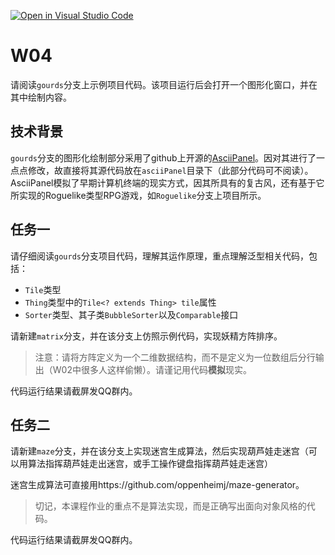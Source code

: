 [![Open in Visual Studio Code](https://classroom.github.com/assets/open-in-vscode-f059dc9a6f8d3a56e377f745f24479a46679e63a5d9fe6f495e02850cd0d8118.svg)](https://classroom.github.com/online_ide?assignment_repo_id=5912316&assignment_repo_type=AssignmentRepo)
# W04


请阅读`gourds`分支上示例项目代码。该项目运行后会打开一个图形化窗口，并在其中绘制内容。

## 技术背景

`gourds`分支的图形化绘制部分采用了github上开源的[AsciiPanel](https://github.com/trystan/AsciiPanel)。因对其进行了一点点修改，故直接将其源代码放在`asciiPanel`目录下（此部分代码可不阅读）。AsciiPanel模拟了早期计算机终端的现实方式，因其所具有的复古风，还有基于它所实现的Roguelike类型RPG游戏，如`Roguelike`分支上项目所示。

## 任务一

请仔细阅读`gourds`分支项目代码，理解其运作原理，重点理解泛型相关代码，包括：
- `Tile`类型
- `Thing`类型中的`Tile<? extends Thing> tile`属性
- `Sorter`类型、其子类`BubbleSorter`以及`Comparable`接口

请新建`matrix`分支，并在该分支上仿照示例代码，实现妖精方阵排序。


> 注意：请将方阵定义为一个二维数据结构，而不是定义为一位数组后分行输出（W02中很多人这样偷懒）。请谨记用代码**模拟**现实。

代码运行结果请截屏发QQ群内。

## 任务二

请新建`maze`分支，并在该分支上实现迷宫生成算法，然后实现葫芦娃走迷宫（可以用算法指挥葫芦娃走出迷宫，或手工操作键盘指挥葫芦娃走迷宫）

迷宫生成算法可直接用https://github.com/oppenheimj/maze-generator。

>切记，本课程作业的重点不是算法实现，而是正确写出面向对象风格的代码。

代码运行结果请截屏发QQ群内。